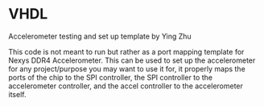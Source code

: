 # VHDL
Accelerometer testing and set up template by Ying Zhu

This code is not meant to run but rather as a port mapping template for
Nexys DDR4 Accelerometer. This can be used to set up the accelerometer for any 
project/purpose you may want to use it for, it properly maps the ports of
the chip to the SPI controller, the SPI controller to the accelerometer controller, and the accel 
controller to the accelerometer itself. 
